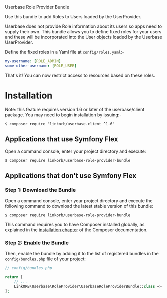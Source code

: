 Userbase Role Provider Bundle

Use this bundle to add Roles to Users loaded by the UserProvider.

Userbase does not provide Role information about its users so apps need to
supply their own.  This bundle allows you to define fixed roles for your users
and these will be incorporated into the User objects loaded by the Userbase
UserProvider.

Define the fixed roles in a Yaml file at `config/roles.yaml`:-

```yaml
my-username: [ROLE_ADMIN]
some-other-username: [ROLE_USER]
```

That's it!  You can now restrict access to resources based on these roles.


Installation
============

Note: this feature requires version 1.6 or later of the userbase/client
package.  You may need to begin installation by issuing:-

```console
$ composer require "linkorb/userbase-client ^1.6"
```

Applications that use Symfony Flex
----------------------------------

Open a command console, enter your project directory and execute:

```console
$ composer require linkorb/userbase-role-provider-bundle
```

Applications that don't use Symfony Flex
----------------------------------------

### Step 1: Download the Bundle

Open a command console, enter your project directory and execute the
following command to download the latest stable version of this bundle:

```console
$ composer require linkorb/userbase-role-provider-bundle
```

This command requires you to have Composer installed globally, as explained
in the [installation chapter](https://getcomposer.org/doc/00-intro.md)
of the Composer documentation.

### Step 2: Enable the Bundle

Then, enable the bundle by adding it to the list of registered bundles
in the `config/bundles.php` file of your project:

```php
// config/bundles.php

return [
    // ...
    LinkORB\Userbase\RoleProvider\UserbaseRoleProviderBundle::class => ['all' => true],
];
```
